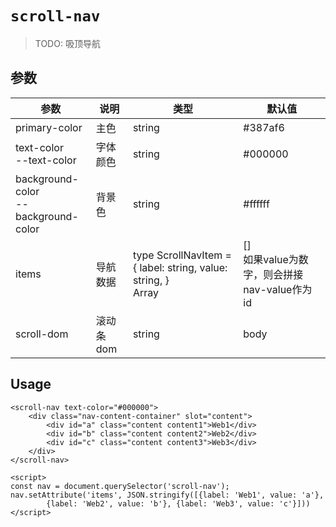 # `scroll-nav`

> TODO: 吸顶导航

## 参数

| 参数                                     | 说明      | 类型                                                         | 默认值                                           |
| ---------------------------------------- | --------- | ------------------------------------------------------------ | ------------------------------------------------ |
| primary-color                            | 主色      | string                                                       | #387af6                                          |
| text-color<br />--text-color             | 字体颜色  | string                                                       | #000000                                          |
| background-color<br />--background-color | 背景色    | string                                                       | #ffffff                                          |
| items                                    | 导航数据  | type ScrollNavItem = {     label: string,     value: string, }<br />Array<ScrollNavItem> | []<br />如果value为数字，则会拼接nav-value作为id |
| scroll-dom                               | 滚动条dom | string                                                       | body                                             |




## Usage

```
<scroll-nav text-color="#000000">
    <div class="nav-content-container" slot="content">
        <div id="a" class="content content1">Web1</div>
        <div id="b" class="content content2">Web2</div>
        <div id="c" class="content content3">Web3</div>
    </div>
</scroll-nav>

<script>
const nav = document.querySelector('scroll-nav');
nav.setAttribute('items', JSON.stringify([{label: 'Web1', value: 'a'},
        {label: 'Web2', value: 'b'}, {label: 'Web3', value: 'c'}]))
</script>
```
